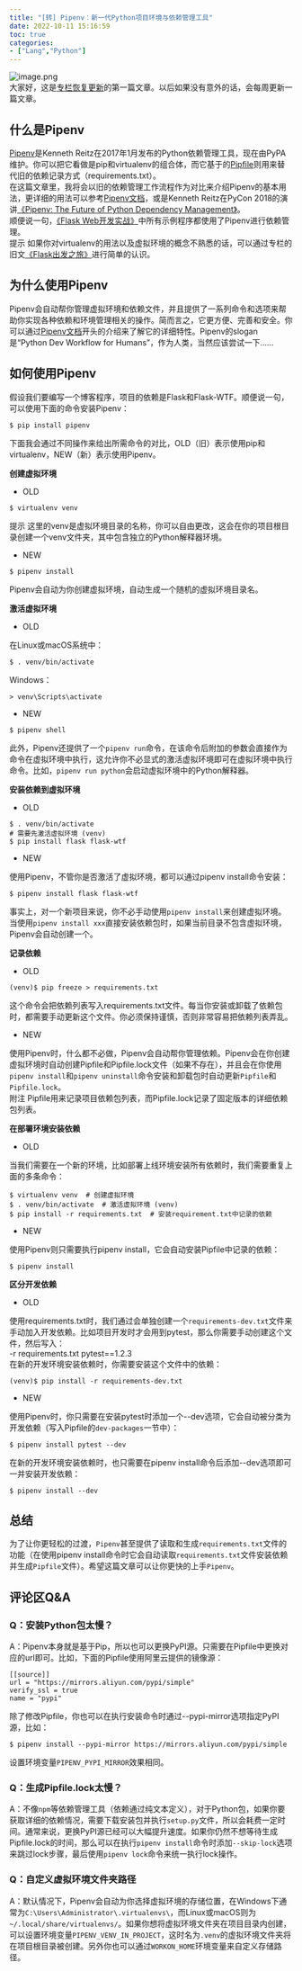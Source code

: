 ```yaml
---
title: "[转] Pipenv：新一代Python项目环境与依赖管理工具"
date: 2022-10-11 15:16:59
toc: true
categories:
- ["Lang","Python"]
---
```


![image.png](https://file.wulicode.com/yuque/202210/11/15/2012TuU5AA8p.png?x-oss-process=image/resize,h_232)<br />大家好，这是[专栏恢复更新](https://zhuanlan.zhihu.com/p/37563501)的第一篇文章。以后如果没有意外的话，会每周更新一篇文章。


## **什么是Pipenv**
[Pipenv](https://link.zhihu.com/?target=https%3A//docs.pipenv.org/)是Kenneth Reitz在2017年1月发布的Python依赖管理工具，现在由PyPA维护。你可以把它看做是pip和virtualenv的组合体，而它基于的[Pipfile](https://link.zhihu.com/?target=https%3A//github.com/pypa/pipfile)则用来替代旧的依赖记录方式（requirements.txt）。<br />在这篇文章里，我将会以旧的依赖管理工作流程作为对比来介绍Pipenv的基本用法，更详细的用法可以参考[Pipenv文档](https://link.zhihu.com/?target=https%3A//docs.pipenv.org/)，或是Kenneth Reitz在PyCon 2018的演讲[《Pipenv: The Future of Python Dependency Management》](https://link.zhihu.com/?target=https%3A//www.youtube.com/watch%3Fv%3DGBQAKldqgZs)。<br />顺便说一句，[《Flask Web开发实战》](https://zhuanlan.zhihu.com/p/29907260)中所有示例程序都使用了Pipenv进行依赖管理。<br />提示 如果你对virtualenv的用法以及虚拟环境的概念不熟悉的话，可以通过专栏的旧文[《Flask出发之旅》](https://zhuanlan.zhihu.com/p/23299058)进行简单的认识。

## **为什么使用Pipenv**
Pipenv会自动帮你管理虚拟环境和依赖文件，并且提供了一系列命令和选项来帮助你实现各种依赖和环境管理相关的操作。简而言之，它更方便、完善和安全。你可以通过[Pipenv文档](https://link.zhihu.com/?target=https%3A//docs.pipenv.org/)开头的介绍来了解它的详细特性。Pipenv的slogan是“Python Dev Workflow for Humans”，作为人类，当然应该尝试一下……

## **如何使用Pipenv**
假设我们要编写一个博客程序，项目的依赖是Flask和Flask-WTF。顺便说一句，可以使用下面的命令安装Pipenv：
```
$ pip install pipenv
```
下面我会通过不同操作来给出所需命令的对比，OLD（旧）表示使用pip和virtualenv，NEW（新）表示使用Pipenv。

**创建虚拟环境**

- OLD
```
$ virtualenv venv 
```
提示 这里的venv是虚拟环境目录的名称，你可以自由更改，这会在你的项目根目录创建一个venv文件夹，其中包含独立的Python解释器环境。

- NEW
```
$ pipenv install
```
Pipenv会自动为你创建虚拟环境，自动生成一个随机的虚拟环境目录名。

**激活虚拟环境**

- OLD

在Linux或macOS系统中：
```
$ . venv/bin/activate
```
Windows：
```
> venv\Scripts\activate
```

- NEW
```
$ pipenv shell
```
此外，Pipenv还提供了一个`pipenv run`命令，在该命令后附加的参数会直接作为命令在虚拟环境中执行，这允许你不必显式的激活虚拟环境即可在虚拟环境中执行命令。比如，`pipenv run python`会启动虚拟环境中的Python解释器。

**安装依赖到虚拟环境**

- OLD
```
$ . venv/bin/activate  
# 需要先激活虚拟环境 (venv)
$ pip install flask flask-wtf  
```

- NEW

使用Pipenv，不管你是否激活了虚拟环境，都可以通过pipenv install命令安装：
```
$ pipenv install flask flask-wtf  
```
事实上，对一个新项目来说，你不必手动使用`pipenv install`来创建虚拟环境。当使用`pipenv install xxx`直接安装依赖包时，如果当前目录不包含虚拟环境，Pipenv会自动创建一个。

**记录依赖**

- OLD
```
(venv)$ pip freeze > requirements.txt
```
这个命令会把依赖列表写入requirements.txt文件。每当你安装或卸载了依赖包时，都需要手动更新这个文件。你必须保持谨慎，否则非常容易把依赖列表弄乱。

- NEW

使用Pipenv时，什么都不必做，Pipenv会自动帮你管理依赖。Pipenv会在你创建虚拟环境时自动创建Pipfile和Pipfile.lock文件（如果不存在），并且会在你使用`pipenv install`和`pipenv uninstall`命令安装和卸载包时自动更新`Pipfile`和`Pipfile.lock`。<br />附注 Pipfile用来记录项目依赖包列表，而Pipfile.lock记录了固定版本的详细依赖包列表。

**在部署环境安装依赖**

- OLD

当我们需要在一个新的环境，比如部署上线环境安装所有依赖时，我们需要重复上面的多条命令：
```
$ virtualenv venv  # 创建虚拟环境 
$ . venv/bin/activate  # 激活虚拟环境 (venv)
$ pip install -r requirements.txt  # 安装requirement.txt中记录的依赖
```

- NEW

使用Pipenv则只需要执行pipenv install，它会自动安装Pipfile中记录的依赖：
```
$ pipenv install
```
**区分开发依赖**

- OLD

使用requirements.txt时，我们通过会单独创建一个`requirements-dev.txt`文件来手动加入开发依赖。比如项目开发时才会用到pytest，那么你需要手动创建这个文件，然后写入：<br />-r requirements.txt pytest==1.2.3<br />在新的开发环境安装依赖时，你需要安装这个文件中的依赖：
```
(venv)$ pip install -r requirements-dev.txt
```

- NEW

使用Pipenv时，你只需要在安装pytest时添加一个--dev选项，它会自动被分类为开发依赖（写入Pipfile的`dev-packages`一节中）：
```
$ pipenv install pytest --dev
```
在新的开发环境安装依赖时，也只需要在pipenv install命令后添加--dev选项即可一并安装开发依赖：
```
$ pipenv install --dev
```

## **总结**
为了让你更轻松的过渡，`Pipenv`甚至提供了读取和生成`requirements.txt`文件的功能（在使用pipenv install命令时它会自动读取`requirements.txt`文件安装依赖并生成`Pipfile`文件）。希望这篇文章可以让你更快的上手`Pipenv`。

## **评论区Q&A**

### Q：安装Python包太慢？
A：Pipenv本身就是基于Pip，所以也可以更换PyPI源。只需要在Pipfile中更换对应的url即可。比如，下面的Pipfile使用阿里云提供的镜像源：
```
[[source]] 
url = "https://mirrors.aliyun.com/pypi/simple" 
verify_ssl = true 
name = "pypi"
```
除了修改Pipfile，你也可以在执行安装命令时通过--pypi-mirror选项指定PyPI源，比如：
```
$ pipenv install --pypi-mirror https://mirrors.aliyun.com/pypi/simple
```
设置环境变量`PIPENV_PYPI_MIRROR`效果相同。

### Q：生成Pipfile.lock太慢？
A：不像`npm`等依赖管理工具（依赖通过纯文本定义），对于Python包，如果你要获取详细的依赖情况，需要下载安装包并执行`setup.py`文件，所以会耗费一定时间。通常来说，更换PyPI源已经可以大幅提升速度。如果你仍然不想等待生成Pipfile.lock的时间，那么可以在执行`pipenv install`命令时添加`--skip-lock`选项来跳过lock步骤，最后使用`pipenv lock`命令来统一执行lock操作。

### Q：自定义虚拟环境文件夹路径
A：默认情况下，Pipenv会自动为你选择虚拟环境的存储位置，在Windows下通常为`C:\Users\Administrator\.virtualenvs\`，而Linux或macOS则为`~/.local/share/virtualenvs/`。如果你想将虚拟环境文件夹在项目目录内创建，可以设置环境变量`PIPENV_VENV_IN_PROJECT`，这时名为`.venv`的虚拟环境文件夹将在项目根目录被创建。另外你也可以通过`WORKON_HOME`环境变量来自定义存储路径。

